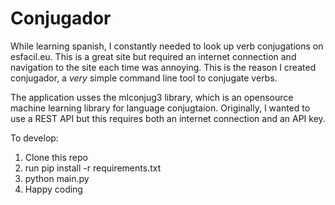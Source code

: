 # Conjugador
While learning spanish, I constantly needed to look up verb conjugations on esfacil.eu. This is a great site but required an internet connection and navigation to the site each time was annoying. This is the reason I created conjugador, a *very* simple command line tool to conjugate verbs. 

The application usses the mlconjug3 library, which is an opensource machine learning library for language conjugtaion. Originally, I wanted to use a REST API but this requires both an internet connection and an API key.

To develop:
1. Clone this repo
2. run pip install -r requirements.txt
3. python main.py <verb> <tense>
4. Happy coding
